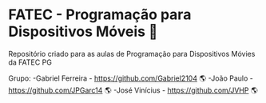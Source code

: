 # FATEC - Programação para Dispositivos Móveis :robot:
 Repositório criado para as aulas de Programação para Dispositivos Móvies da FATEC PG

Grupo:
 -Gabriel Ferreira - https://github.com/Gabriel2104 :earth_americas:
 -João Paulo - https://github.com/JPGarc14 :earth_americas:
 -José Vinícius - https://github.com/JVHP :earth_americas:
